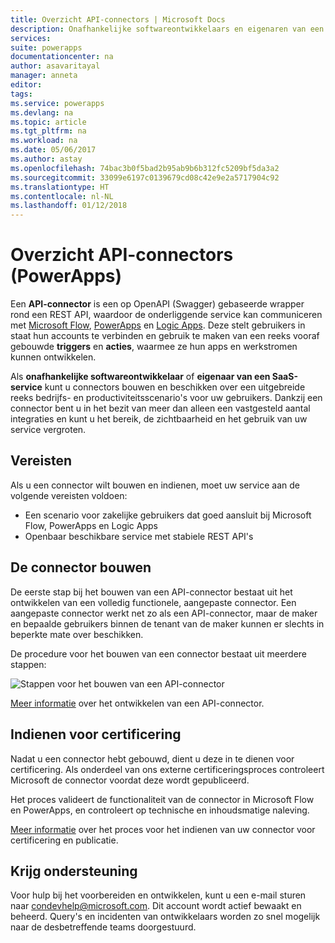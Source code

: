 ```yaml
---
title: Overzicht API-connectors | Microsoft Docs
description: Onafhankelijke softwareontwikkelaars en eigenaren van een SaaS-service kunnen connectors ontwikkelen en ze door Microsoft laten certificeren.
services: 
suite: powerapps
documentationcenter: na
author: asavaritayal
manager: anneta
editor: 
tags: 
ms.service: powerapps
ms.devlang: na
ms.topic: article
ms.tgt_pltfrm: na
ms.workload: na
ms.date: 05/06/2017
ms.author: astay
ms.openlocfilehash: 74bac3b0f5bad2b95ab9b6b312fc5209bf5da3a2
ms.sourcegitcommit: 33099e6197c0139679cd08c42e9e2a5717904c92
ms.translationtype: HT
ms.contentlocale: nl-NL
ms.lasthandoff: 01/12/2018
---
```

# <a name="api-connector-overview-powerapps"></a>Overzicht API-connectors (PowerApps)
Een **API-connector** is een op OpenAPI (Swagger) gebaseerde wrapper rond een REST API, waardoor de onderliggende service kan communiceren met [Microsoft Flow](https://flow.microsoft.com), [PowerApps](https://powerapps.microsoft.com) en [Logic Apps](https://docs.microsoft.com/azure/logic-apps/). Deze stelt gebruikers in staat hun accounts te verbinden en gebruik te maken van een reeks vooraf gebouwde **triggers** en **acties**, waarmee ze hun apps en werkstromen kunnen ontwikkelen.

Als **onafhankelijke softwareontwikkelaar** of **eigenaar van een SaaS-service** kunt u connectors bouwen en beschikken over een uitgebreide reeks bedrijfs- en productiviteitsscenario's voor uw gebruikers. Dankzij een connector bent u in het bezit van meer dan alleen een vastgesteld aantal integraties en kunt u het bereik, de zichtbaarheid en het gebruik van uw service vergroten.

## <a name="requirements"></a>Vereisten
Als u een connector wilt bouwen en indienen, moet uw service aan de volgende vereisten voldoen:

* Een scenario voor zakelijke gebruikers dat goed aansluit bij Microsoft Flow, PowerApps en Logic Apps
* Openbaar beschikbare service met stabiele REST API's

## <a name="build-your-connector"></a>De connector bouwen
De eerste stap bij het bouwen van een API-connector bestaat uit het ontwikkelen van een volledig functionele, aangepaste connector. Een aangepaste connector werkt net zo als een API-connector, maar de maker en bepaalde gebruikers binnen de tenant van de maker kunnen er slechts in beperkte mate over beschikken.

De procedure voor het bouwen van een connector bestaat uit meerdere stappen:

![Stappen voor het bouwen van een API-connector](./media/api-connectors-overview/authoring-steps.png)

[Meer informatie](api-connector-dev.md) over het ontwikkelen van een API-connector.

## <a name="submit-for-certification"></a>Indienen voor certificering
Nadat u een connector hebt gebouwd, dient u deze in te dienen voor certificering. Als onderdeel van ons externe certificeringsproces controleert Microsoft de connector voordat deze wordt gepubliceerd.

Het proces valideert de functionaliteit van de connector in Microsoft Flow en PowerApps, en controleert op technische en inhoudsmatige naleving.

[Meer informatie](api-connector-submission.md) over het proces voor het indienen van uw connector voor certificering en publicatie.

## <a name="get-support"></a>Krijg ondersteuning
Voor hulp bij het voorbereiden en ontwikkelen, kunt u een e-mail sturen naar [condevhelp@microsoft.com](mailto:condevhelp@microsoft.com). Dit account wordt actief bewaakt en beheerd. Query's en incidenten van ontwikkelaars worden zo snel mogelijk naar de desbetreffende teams doorgestuurd.

